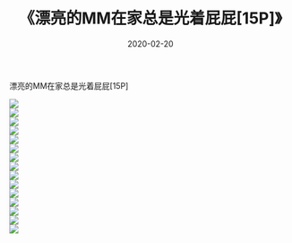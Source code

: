 ﻿---
layout: post
title:  《漂亮的MM在家总是光着屁屁[15P]》
date:   2020-02-20
img: http://imgx.orgx.ga/漏D/2020/漂亮的MM在家总是光着屁屁[15P]/000.jpg
categories: [美女, 清纯, 唯美]
---

漂亮的MM在家总是光着屁屁[15P]

  ![](http://imgx.orgx.ga/漏D/2020/漂亮的MM在家总是光着屁屁[15P]/001.jpg) <br> ![](http://imgx.orgx.ga/漏D/2020/漂亮的MM在家总是光着屁屁[15P]/002.jpg) <br> ![](http://imgx.orgx.ga/漏D/2020/漂亮的MM在家总是光着屁屁[15P]/003.jpg) <br> ![](http://imgx.orgx.ga/漏D/2020/漂亮的MM在家总是光着屁屁[15P]/004.jpg) <br> ![](http://imgx.orgx.ga/漏D/2020/漂亮的MM在家总是光着屁屁[15P]/005.jpg) <br> ![](http://imgx.orgx.ga/漏D/2020/漂亮的MM在家总是光着屁屁[15P]/006.jpg) <br> ![](http://imgx.orgx.ga/漏D/2020/漂亮的MM在家总是光着屁屁[15P]/007.jpg) <br> ![](http://imgx.orgx.ga/漏D/2020/漂亮的MM在家总是光着屁屁[15P]/008.jpg) <br> ![](http://imgx.orgx.ga/漏D/2020/漂亮的MM在家总是光着屁屁[15P]/009.jpg) <br> ![](http://imgx.orgx.ga/漏D/2020/漂亮的MM在家总是光着屁屁[15P]/010.jpg) <br> ![](http://imgx.orgx.ga/漏D/2020/漂亮的MM在家总是光着屁屁[15P]/011.jpg) <br> ![](http://imgx.orgx.ga/漏D/2020/漂亮的MM在家总是光着屁屁[15P]/012.jpg) <br> ![](http://imgx.orgx.ga/漏D/2020/漂亮的MM在家总是光着屁屁[15P]/013.jpg) <br> ![](http://imgx.orgx.ga/漏D/2020/漂亮的MM在家总是光着屁屁[15P]/014.jpg) <br> ![](http://imgx.orgx.ga/漏D/2020/漂亮的MM在家总是光着屁屁[15P]/015.jpg) <br>